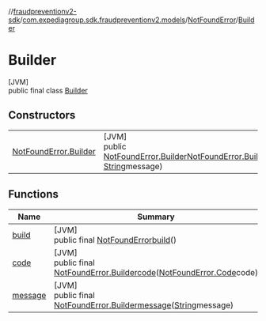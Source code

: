 //[fraudpreventionv2-sdk](../../../../index.md)/[com.expediagroup.sdk.fraudpreventionv2.models](../../index.md)/[NotFoundError](../index.md)/[Builder](index.md)

# Builder

[JVM]\
public final class [Builder](index.md)

## Constructors

| | |
|---|---|
| [NotFoundError.Builder](-not-found-error.-builder.md) | [JVM]<br>public [NotFoundError.Builder](index.md)[NotFoundError.Builder](-not-found-error.-builder.md)([NotFoundError.Code](../-code/index.md)code, [String](https://docs.oracle.com/javase/8/docs/api/java/lang/String.html)message) |

## Functions

| Name | Summary |
|---|---|
| [build](build.md) | [JVM]<br>public final [NotFoundError](../index.md)[build](build.md)() |
| [code](code.md) | [JVM]<br>public final [NotFoundError.Builder](index.md)[code](code.md)([NotFoundError.Code](../-code/index.md)code) |
| [message](message.md) | [JVM]<br>public final [NotFoundError.Builder](index.md)[message](message.md)([String](https://docs.oracle.com/javase/8/docs/api/java/lang/String.html)message) |
